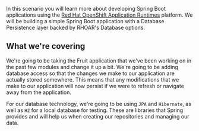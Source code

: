In this scenario you will learn more about developing Spring Boot applications using the [Red Hat OpenShift Application Runtimes](https://developers.redhat.com/products/rhoar) platform. We will be building a simple Spring Boot application with a Database Persistence layer backed by RHOAR's Database options.

## What we're covering

We're going to be taking the Fruit application that we've been working on in the past few modules and change it up a bit. We're going to be adding database access so that the changes we make to our application are actually stored somewhere. This means that any modifications that we make to our application will now persist if we were to refresh or navigate away from the application. 

For our database technology, we're going to be using `JPA` and `Hibernate`, as well as `H2` for a local database for testing. These are libraries that Spring provides and will help us when creating our repositories and managing our data.